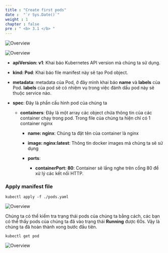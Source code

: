 ```yaml
---
title : "Create first pods"
date :  "`r Sys.Date()`" 
weight : 1
chapter : false
pre : " <b> 3.1 </b> "
---
```


![Overview](/fcj-ss2-workshop-002/images/2-Manifest/01.png)

![Overview](/fcj-ss2-workshop-002/images/2-Manifest/02.png)

- **apiVersion: v1**: Khai báo Kubernetes API version mà chúng ta sử dụng.

- **kind: Pod**: Khai báo file manifest này sẽ tạo Pod object.

- **metadata**: metadata của Pod, ở đây mình khai báo **name** và **labels** của Pod. **labels** của pod sẽ có nhiệm vụ trong việc đánh dấu pod này sẽ thuộc service nào.

- **spec**: Đây là phần cấu hình pod của chúng ta

    - **containers**: Đây là một array các object chứa thông tin của các container chạy trong pod. Trong file của chúng ta hiện chỉ có 1 container nginx

        - **name: nginx**: Chúng ta đặt tên của container là nginx

        - **image: nginx:latest**: Thông tin docker images mà chúng ta sẽ sử dụng 

        - **ports**: 
             - **containerPort: 80**: Container sẽ lắng nghe trên cổng 80 để xử lý các kết nối HTTP.

### Apply manifest file

    kubectl apply -f ./pods.yaml

![Overview](/fcj-ss2-workshop-002/images/2-Manifest/03.png)

Chúng ta có thể kiểm tra trạng thái pods của chúng ta bằng cách, các bạn có thể thấy pods của chúng ta đã vào trạng thái **Running** được 60s. Vậy là chúng ta đã hoàn thành xong bước đầu tiên.

    kubectl get pod

![Overview](/fcj-ss2-workshop-002/images/2-Manifest/04.png)